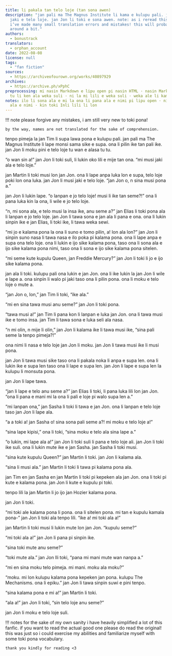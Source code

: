 ```yaml
---
title: li pakala tan telo loje (tan sona awen)
description: "jan pali ma The Magnus Institute li kama e kulupu pali. jan Jon li musi
  jaki e telo loje. jan Jon li toki e sona awen. note: as i reread this i realise
  i’ve made many small translation errors and mistakes! this will probably be changed
  around a bit."
authors:
  - bonustrack
translators:
  - orphan_account
date: 2022-08-08
license: null
tags:
  - "fan fiction"
sources:
  - https://archiveofourown.org/works/40897929
archives:
  - https://archive.ph/xPphC
preprocessing: mi nasin Markdown e lipu open pi nasin HTML · nasin Markdown la toki
  tu li ken ala weka suli · ni la mi lili e weka suli · weka ale li kama lili sama
notes: ilo li sona ala e mi la ona li pana ala e nimi pi lipu open · ni la mi sona
  ala e nimi · kin toki Inli lili li lon
---
```


!!! note
please forgive any mistakes, i am still very new to toki pona!

    by the way, names are not translated for the sake of comprehension.

tenpo pimeja la jan Tim li supa lawa pona e kulupu pali. jan pali ma The Magnus Institute li lape monsi sama sike e supa. ona li pilin ike tan pali ike. jan Jon li moku pini e telo loje tu wan e alasa tu tu.

“o wan sin a!” jan Jon li toki suli, li lukin oko lili e mije tan ona. “mi musi jaki ala e telo loje.”

jan Martin li toki musi lon jan Jon. ona li lape anpa luka lon e supa, telo loje poki lon ona luka. jan Jon li musi jaki e telo loje. “jan Jon o, n sina musi pona a.”

jan Jon li lukin lape. “o lanpan e jo telo loje! musi li ike tan seme?!” ona li pana luka kin la ona, li wile e jo telo loje.

“n, mi sona ala, e telo musi la insa ike, anu seme a?” jan Elias li toki pona ala li lanpan e jo telo loje. jan Jon li tawa sona e jan ala li pana e ona. ona li lukin sinpin ike e jan Elias, li toki ike, li tawa weka sewi.

“mi jo e kalama pona la ona li suno e tomo pilin, a! lon ala lon?” jan Jon li sinpin suno nasa li tawa nasa e ilo poka pi kalama pona. ona li lape anpa e supa ona telo loje. ona li lukin e ijo sike kalama pona, taso ona li sona ala e ijo sike kalama pona nimi, taso ona li sona e ijo sike kalama pona sitelen.

“mi seme kute kupulu Queen, jan Freddie Mercury?” jan Jon li toki li jo e ijo sike kalama pona.

jan ala li toki. kulupu pali ona lukin e jan Jon. ona li ike lukin la jan Jon li wile e lape a. ona sinpin li walo pi jaki taso ona li pilin pona. ona li moku e telo loje o mute a.

“jan Jon o, lon,” jan Tim li toki, “ike ala.”

“mi en sina tawa musi anu seme?” jan Jon li toki pona.

“tawa musi a!” jan Tim li pana kon li lanpan e luka jan Jon. ona li tawa musi ike e tomo insa. jan Tim li tawa sona e luka seli ala nasa.

“n mi olin, n mije li olin,” jan Jon li kalama ike li tawa musi ike, “sina pali seme la tenpo pimeja?!”

ona nimi li nasa e telo loje jan Jon li moku. jan Jon li tawa musi ike li musi pona.

jan Jon li tawa musi sike taso ona li pakala noka li anpa e supa len. ona li lukin ike e supa len taso ona li lape e supa len. jan Jon li lape e supa len la kulupu li monsuta pona.

jan Jon li lape tawa.

“jan li lape e telo anu seme a?” jan Elias li toki, li pana luka lili lon jan Jon. “ona li pana e mani mi la ona li pali e loje pi walo supa len a.”

“mi lanpan ona,” jan Sasha li toki li tawa e jan Jon. ona li lanpan e telo loje taso jan Jon li lape ala.

“a a toki a! jan Sasha o! sina sona pali seme a?! mi moku e telo loje a!”

“sina lape kipisi,” ona li toki, “sina moku e telo ala sina lape a.”

“o lukin, mi lape ala a!” jan Jon li toki suli li pana e telo loje ali. jan Jon li toki ike suli. ona li lukin mute ike e jan Sasha. jan Sasha li toki musi.

“sina kute kupulu Queen?” jan Martin li toki. jan Jon li kalama ala.

“sina li musi ala.” jan Martin li toki li tawa pi kalama pona ala.

jan Tim en jan Sasha en jan Martin li toki pi kepeken ala jan Jon. ona li toki pi kute e kalama pona. jan Jon li kute e kupulu pi toki.

tenpo lili la jan Martin li jo ijo jan Hozier kalama pona.

jan Jon li toki.

“mi toki ale kalama pona li pona. ona li sitelen pona. mi tan e kupulu kamala pona-” jan Jon li toki ala tenpo lili. “ike a! mi toki ala a!”

jan Martin li toki musi li lukin mute lon jan Jon. “kupulu seme?”

“mi toki ala a!” jan Jon li pana pi sinpin ike.

“sina toki mute anu seme?”

“toki mute ala.” jan Jon lli toki, “pana mi mani mute wan nanpa a.”

“mi en sina moku telo pimeja. mi mani. moku ala moku?”

“moku. mi lon kulupu kalama pona kepeken jan pona. kulupu The Mechanisms. ona li epiku.” jan Jon li tawa sinpin suwi e pini tenpo.

“sina kalama pona e mi a!” jan Martin li toki.

“ala a!” jan Jon li toki, “sin telo loje anu seme?”

jan Jon li moku e telo loje suli.

!!! notes
for the sake of my own sanity i have heavily simplified a lot of this fanfic. if you want to read the actual good one please do read the original! this was just so i could exercise my abilities and familiarize myself with some toki pona vocabulary.

    thank you kindly for reading <3
